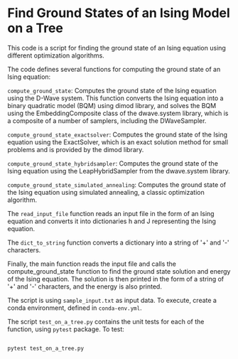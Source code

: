 # Find Ground States of an Ising Model on a Tree

This code is a script for finding the ground state of an Ising equation using different optimization algorithms.

The code defines several functions for computing the ground state of an Ising equation:

`compute_ground_state`: Computes the ground state of the Ising equation using the D-Wave system. This function converts the Ising equation into a binary quadratic model (BQM) using dimod library, and solves the BQM using the EmbeddingComposite class of the dwave.system library, which is a composite of a number of samplers, including the DWaveSampler.

`compute_ground_state_exactsolver`: Computes the ground state of the Ising equation using the ExactSolver, which is an exact solution method for small problems and is provided by the dimod library.

`compute_ground_state_hybridsampler`: Computes the ground state of the Ising equation using the LeapHybridSampler from the dwave.system library.

`compute_ground_state_simulated_annealing`: Computes the ground state of the Ising equation using simulated annealing, a classic optimization algorithm.

The `read_input_file` function reads an input file in the form of an Ising equation and converts it into dictionaries h and J representing the Ising equation.

The `dict_to_string` function converts a dictionary into a string of '+' and '-' characters.

Finally, the main function reads the input file and calls the compute_ground_state function to find the ground state solution and energy of the Ising equation. The solution is then printed in the form of a string of '+' and '-' characters, and the energy is also printed.

The script is using `sample_input.txt` as input data. To execute, create a conda environment, defined in `conda-env.yml`. 

The script `test_on_a_tree.py` contains the unit tests for each of the function, using `pytest` package.
To test:

```bash

pytest test_on_a_tree.py

```
